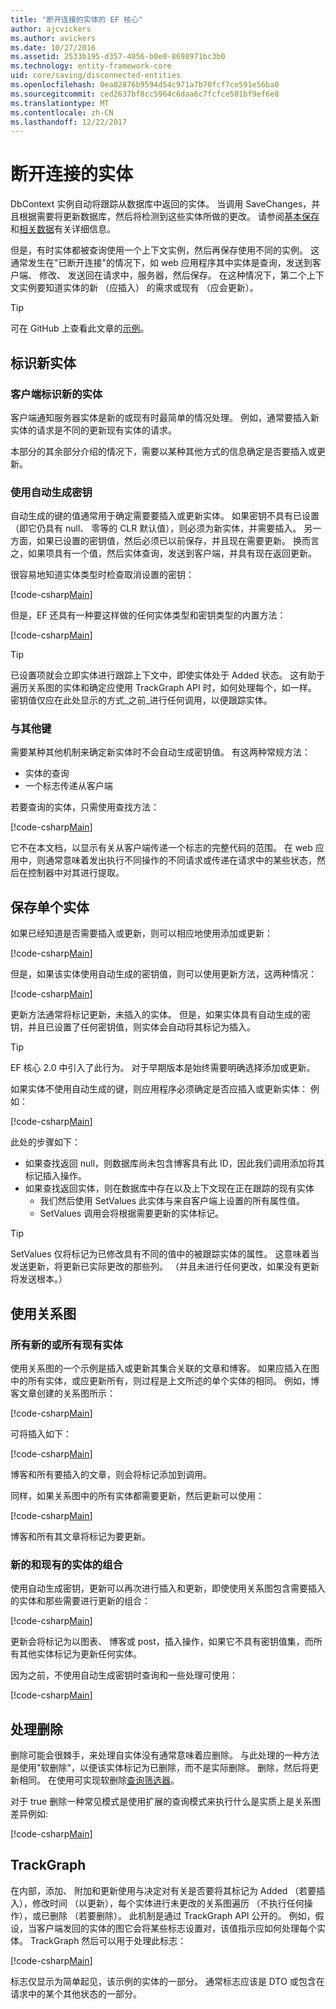 ```yaml
---
title: "断开连接的实体的 EF 核心"
author: ajcvickers
ms.author: avickers
ms.date: 10/27/2016
ms.assetid: 2533b195-d357-4056-b0e0-8698971bc3b0
ms.technology: entity-framework-core
uid: core/saving/disconnected-entities
ms.openlocfilehash: 0ea02876b9594d54c971a7b70fcf7ce591e56ba0
ms.sourcegitcommit: ced2637bf8cc5964c6daa6c7fcfce501bf9ef6e8
ms.translationtype: MT
ms.contentlocale: zh-CN
ms.lasthandoff: 12/22/2017
---
```

# <a name="disconnected-entities"></a>断开连接的实体

DbContext 实例自动将跟踪从数据库中返回的实体。 当调用 SaveChanges，并且根据需要将更新数据库，然后将检测到这些实体所做的更改。 请参阅[基本保存](basic.md)和[相关数据](related-data.md)有关详细信息。

但是，有时实体都被查询使用一个上下文实例，然后再保存使用不同的实例。 这通常发生在"已断开连接"的情况下，如 web 应用程序其中实体是查询，发送到客户端、 修改、 发送回在请求中，服务器，然后保存。 在这种情况下，第二个上下文实例要知道实体的新 （应插入） 的需求或现有 （应会更新）。

> [!TIP]  
> 可在 GitHub 上查看此文章的[示例](https://github.com/aspnet/EntityFramework.Docs/tree/master/samples/core/Saving/Saving/Disconnected/)。

## <a name="identifying-new-entities"></a>标识新实体

### <a name="client-identifies-new-entities"></a>客户端标识新的实体

客户端通知服务器实体是新的或现有时最简单的情况处理。 例如，通常要插入新实体的请求是不同的更新现有实体的请求。

本部分的其余部分介绍的情况下，需要以某种其他方式的信息确定是否要插入或更新。

### <a name="with-auto-generated-keys"></a>使用自动生成密钥

自动生成的键的值通常用于确定需要要插入或更新实体。 如果密钥不具有已设置 （即它仍具有 null、 零等的 CLR 默认值），则必须为新实体，并需要插入。 另一方面，如果已设置的密钥值，然后必须已以前保存，并且现在需要更新。 换而言之，如果项具有一个值，然后实体查询，发送到客户端，并具有现在返回更新。

很容易地知道实体类型时检查取消设置的密钥：

[!code-csharp[Main](../../../samples/core/Saving/Saving/Disconnected/Sample.cs#IsItNewSimple)]

但是，EF 还具有一种要这样做的任何实体类型和密钥类型的内置方法：

[!code-csharp[Main](../../../samples/core/Saving/Saving/Disconnected/Sample.cs#IsItNewGeneral)]

> [!TIP]  
> 已设置项就会立即实体进行跟踪上下文中，即使实体处于 Added 状态。 这有助于遍历关系图的实体和确定应使用 TrackGraph API 时，如何处理每个，如一样。 密钥值仅应在此处显示的方式_之前_进行任何调用，以便跟踪实体。

### <a name="with-other-keys"></a>与其他键

需要某种其他机制来确定新实体时不会自动生成密钥值。 有这两种常规方法：
 * 实体的查询
 * 一个标志传递从客户端

若要查询的实体，只需使用查找方法：

[!code-csharp[Main](../../../samples/core/Saving/Saving/Disconnected/Sample.cs#IsItNewQuery)]

它不在本文档，以显示有关从客户端传递一个标志的完整代码的范围。 在 web 应用中，则通常意味着发出执行不同操作的不同请求或传递在请求中的某些状态，然后在控制器中对其进行提取。

## <a name="saving-single-entities"></a>保存单个实体

如果已经知道是否需要插入或更新，则可以相应地使用添加或更新：

[!code-csharp[Main](../../../samples/core/Saving/Saving/Disconnected/Sample.cs#InsertAndUpdateSingleEntity)]

但是，如果该实体使用自动生成的密钥值，则可以使用更新方法，这两种情况：

[!code-csharp[Main](../../../samples/core/Saving/Saving/Disconnected/Sample.cs#InsertOrUpdateSingleEntity)]

更新方法通常将标记更新，未插入的实体。 但是，如果实体具有自动生成的密钥，并且已设置了任何密钥值，则实体会自动将其标记为插入。

> [!TIP]  
> EF 核心 2.0 中引入了此行为。 对于早期版本是始终需要明确选择添加或更新。

如果实体不使用自动生成的键，则应用程序必须确定是否应插入或更新实体： 例如：

[!code-csharp[Main](../../../samples/core/Saving/Saving/Disconnected/Sample.cs#InsertOrUpdateSingleEntityWithFind)]

此处的步骤如下：
* 如果查找返回 null，则数据库尚未包含博客具有此 ID，因此我们调用添加将其标记插入操作。
* 如果查找返回实体，则在数据库中存在以及上下文现在正在跟踪的现有实体
  * 我们然后使用 SetValues 此实体与来自客户端上设置的所有属性值。
  * SetValues 调用会将根据需要更新的实体标记。

> [!TIP]  
> SetValues 仅将标记为已修改具有不同的值中的被跟踪实体的属性。 这意味着当发送更新，将更新已实际更改的那些列。 （并且未进行任何更改，如果没有更新将发送根本。）

## <a name="working-with-graphs"></a>使用关系图

### <a name="all-newall-existing-entities"></a>所有新的或所有现有实体

使用关系图的一个示例是插入或更新其集合关联的文章和博客。 如果应插入在图中的所有实体，或应更新所有，则过程是上文所述的单个实体的相同。 例如，博客文章创建的关系图所示：

[!code-csharp[Main](../../../samples/core/Saving/Saving/Disconnected/Sample.cs#CreateBlogAndPosts)]

可将插入如下：

[!code-csharp[Main](../../../samples/core/Saving/Saving/Disconnected/Sample.cs#InsertGraph)]

博客和所有要插入的文章，则会将标记添加到调用。

同样，如果关系图中的所有实体都需要更新，然后更新可以使用：

[!code-csharp[Main](../../../samples/core/Saving/Saving/Disconnected/Sample.cs#UpdateGraph)]

博客和所有其文章将标记为要更新。

### <a name="mix-of-new-and-existing-entities"></a>新的和现有的实体的组合

使用自动生成密钥，更新可以再次进行插入和更新，即使使用关系图包含需要插入的实体和那些需要进行更新的组合：

[!code-csharp[Main](../../../samples/core/Saving/Saving/Disconnected/Sample.cs#InsertOrUpdateGraph)]

更新会将标记为以图表、 博客或 post，插入操作，如果它不具有密钥值集，而所有其他实体标记为更新任何实体。

因为之前，不使用自动生成密钥时查询和一些处理可使用：

[!code-csharp[Main](../../../samples/core/Saving/Saving/Disconnected/Sample.cs#InsertOrUpdateGraphWithFind)]

## <a name="handling-deletes"></a>处理删除

删除可能会很棘手，来处理自实体没有通常意味着应删除。 与此处理的一种方法是使用"软删除"，以便该实体标记为已删除，而不是实际删除。 删除，然后将更新相同。 在使用可实现软删除[查询筛选器](xref:core/querying/filters)。

对于 true 删除一种常见模式是使用扩展的查询模式来执行什么是实质上是关系图差异例如:

[!code-csharp[Main](../../../samples/core/Saving/Saving/Disconnected/Sample.cs#InsertUpdateOrDeleteGraphWithFind)]

## <a name="trackgraph"></a>TrackGraph

在内部，添加、 附加和更新使用与决定对有关是否要将其标记为 Added （若要插入），修改时间 （以更新），每个实体进行未更改的关系图遍历 （不执行任何操作），或已删除 （若要删除）。 此机制是通过 TrackGraph API 公开的。 例如，假设，当客户端发回的实体的图它会将某些标志设置对，该值指示应如何处理每个实体。 TrackGraph 然后可以用于处理此标志：

[!code-csharp[Main](../../../samples/core/Saving/Saving/Disconnected/Sample.cs#TrackGraph)]

标志仅显示为简单起见，该示例的实体的一部分。 通常标志应该是 DTO 或包含在请求中的某个其他状态的一部分。
